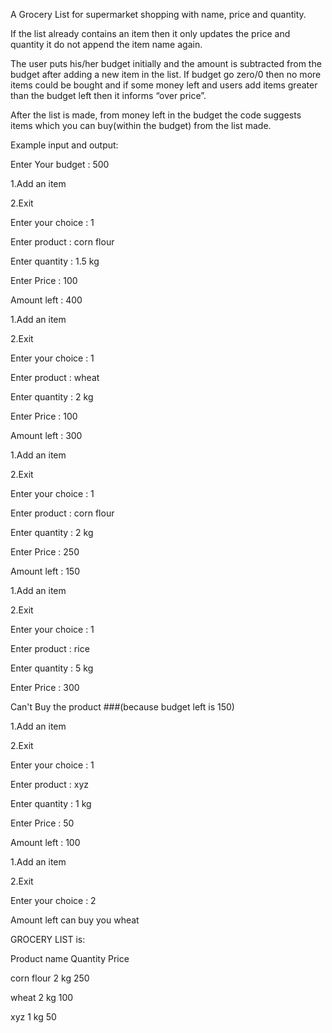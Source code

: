 A Grocery List for supermarket shopping with name, price and quantity. 

If the list already contains an item then it only updates the price and quantity it do not append the item name again.

The user puts his/her budget initially and the amount is subtracted from the budget after adding a new item in the list. If budget go zero/0 then no more items could be bought and if some money left and users add items greater than the budget left then it informs “over price”.

After the list is made, from money left in the budget the code suggests items which you can buy(within the budget) from the list made.

Example input and output:

Enter Your budget : 500

1.Add an item

2.Exit


Enter your choice : 1


Enter product : corn flour

Enter quantity : 1.5 kg

Enter Price : 100


Amount left : 400


1.Add an item

2.Exit


Enter your choice : 1


Enter product : wheat

Enter quantity : 2 kg

Enter Price : 100


Amount left : 300


1.Add an item

2.Exit


Enter your choice : 1


Enter product : corn flour

Enter quantity : 2 kg

Enter Price : 250


Amount left : 150


1.Add an item

2.Exit


Enter your choice : 1


Enter product : rice

Enter quantity : 5 kg

Enter Price : 300


Can't Buy the product ###(because budget left is 150)


1.Add an item

2.Exit


Enter your choice : 1


Enter product : xyz

Enter quantity : 1 kg

Enter Price : 50


Amount left : 100


1.Add an item

2.Exit


Enter your choice : 2


Amount left can buy you wheat



GROCERY LIST is:

Product name    Quantity    Price

corn flour       2 kg         250

wheat            2 kg         100

xyz              1 kg          50
